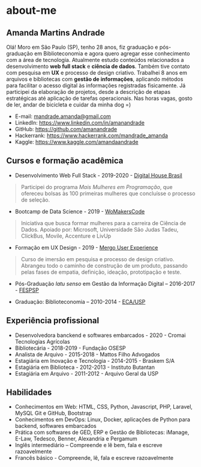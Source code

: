 ﻿# about-me
## Amanda Martins Andrade

Olá! Moro em São Paulo (SP), tenho 28 anos, fiz graduação e pós-graduação em Biblioteconomia e agora quero agregar esse conhecimento com a área de tecnologia. Atualmente estudo conteúdos relacionados a desenvolvimento **web full stack** e **ciência de dados**. Também tive contato com pesquisa em **UX** e processo de design criativo. Trabalhei 8 anos em arquivos e bibliotecas com **gestão de informações**, aplicando métodos para facilitar o acesso digital às informações registradas fisicamente. Já participei da elaboração de projetos, desde a descrição de etapas estratégicas até aplicação de tarefas operacionais. Nas horas vagas, gosto de ler, andar de bicicleta e cuidar da minha dog =)

- E-mail: mandrade.amanda@gmail.com
- LinkedIn: https://www.linkedin.com/in/amanandrade
- GitHub: https://github.com/amanandrade
- Hackerrank: https://www.hackerrank.com/mandrade_amanda
- Kaggle: https://www.kaggle.com/amandaandrade

## Cursos e formação acadêmica
- Desenvolvimento Web Full Stack - 2019-2020 - [Digital House Brasil](https://www.digitalhouse.com/br/mais-mulheres-em-programacao/)
> Participei do programa *Mais Mulheres em Programação*, que ofereceu bolsas às 100 primeiras mulheres que concluísse o processo de seleção.

- Bootcamp de Data Science - 2019 - [WoMakersCode](https://womakerscode.org/datascience-bootamp-saopaulo)
> Iniciativa que busca formar mulheres para a carreira de Ciência de Dados. Apoiado por: Microsoft, Universidade São Judas Tadeu, ClickBus, Movile, Accenture e LivUp

- Formação em UX Design - 2019 - [Mergo User Experience](https://www.mergo.com.br/formacao-ux.html)
> Curso de imersão em pesquisa e processo de design criativo. Abrangeu todo o caminho de construção de um produto, passando pelas fases de empatia, definição, ideação, prototipação e teste.

- Pós-Graduação *latu senso* em Gestão da Informação Digital – 2016-2017 - [FESPSP](https://www.fespsp.org.br/pos-graduacao/cursos/gestao-de-conteudos-e-informacao-digital)

- Graduação: Biblioteconomia – 2010-2014 - [ECA/USP](http://www3.eca.usp.br/)

## Experiência profissional
- Desenvolvedora banckend e softwares embarcados - 2020 - Cromai Tecnologias Agrícolas
- Bibliotecária - 2018-2019 - Fundação OSESP
- Analista de Arquivo - 2015-2018 - Mattos Filho Advogados
- Estagiária em Inovação e Tecnologia - 2014-2015 - Braskem S/A
- Estagiária em Biblioteca - 2012-2013 - Instituto Butantan
- Estagiária em Arquivo - 2011-2012 - Arquivo Geral da USP

## Habilidades
- Conhecimentos em Web: HTML, CSS, Python, Javascript, PHP, Laravel, MySQL Git e GitHub, Bootstrap 
- Conhecimentos em DevOps: Linux, Docker, aplicações de Python para backend, softwares embarcados
- Prática com softwares de GED, ERP e Gestão de Bibliotecas: iManage, E-Law, Tedesco, Benner, Alexandria e Pergamum
- Inglês intermediário – Compreende e lê bem, fala e escreve razoavelmente
- Francês básico - Compreende, lê, fala e escreve razoavelmente
